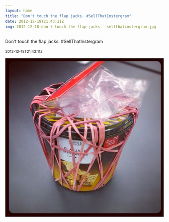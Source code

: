 ```yaml
---
layout: home
title: "Don't touch the flap jacks. #SellThatInstergram"
date: 2012-12-18T21:43:11Z
img: 2012-12-18-don-t-touch-the-flap-jacks---sellthatinstergram.jpg
---
```


Don't touch the flap jacks. #SellThatInstergram

<small>2012-12-18T21:43:11Z</small>

![Don't touch the flap jacks. #SellThatInstergram](2012-12-18-don-t-touch-the-flap-jacks---sellthatinstergram.jpg)
